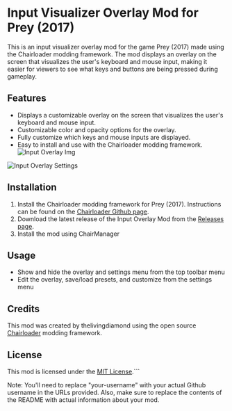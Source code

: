 # Input Visualizer Overlay Mod for Prey (2017)

This is an input visualizer overlay mod for the game Prey (2017) made using the Chairloader modding framework. The mod displays an overlay on the screen that visualizes the user's keyboard and mouse input, making it easier for viewers to see what keys and buttons are being pressed during gameplay.

## Features

- Displays a customizable overlay on the screen that visualizes the user's keyboard and mouse input.
- Customizable color and opacity options for the overlay.
- Fully customize which keys and mouse inputs are displayed. 
- Easy to install and use with the Chairloader modding framework.
![Input Overlay Img](https://user-images.githubusercontent.com/11778849/229263962-7c364b14-ac23-4422-a992-59f62390f4c3.png)


![Input Overlay Settings](https://user-images.githubusercontent.com/11778849/229263964-1ea65a63-0d9c-4f21-a3d4-3434040496c5.png)

## Installation

1. Install the Chairloader modding framework for Prey (2017). Instructions can be found on the [Chairloader Github page](https://github.com/thelivingdiamond/Chairloader).
2. Download the latest release of the Input Overlay Mod from the [Releases page](https://github.com/your-username/input-visualizer-overlay-mod/releases).
3. Install the mod using ChairManager


## Usage

- Show and hide the overlay and settings menu from the top toolbar menu
- Edit the overlay, save/load presets, and customize from the settings menu

## Credits

This mod was created by thelivingdiamond using the open source [Chairloader](https://github.com/thelivingdiamond/Chairloader) modding framework.
## License

This mod is licensed under the [MIT License](LICENSE).```

Note: You'll need to replace "your-username" with your actual Github username in the URLs provided. Also, make sure to replace the contents of the README with actual information about your mod.
